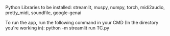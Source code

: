 Python Libraries to be installed:
streamlit, muspy, numpy, torch, midi2audio, pretty_midi, soundfile, google-genai


To run the app, run the following command in your CMD (In the directory you're working in):
python -m streamlit run TC.py

